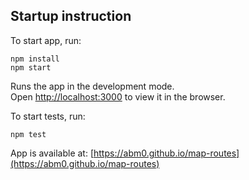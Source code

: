 ## Startup instruction

To start app, run:

```
npm install
npm start
```

Runs the app in the development mode.<br>
Open [http://localhost:3000](http://localhost:3000) to view it in the browser.

To start tests, run:

```
npm test
```

App is available at:
[https://abm0.github.io/map-routes](https://abm0.github.io/map-routes)